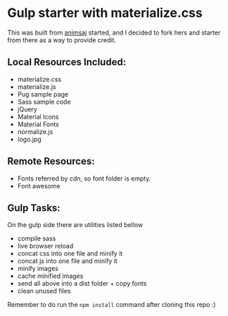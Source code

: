 # Gulp starter with materialize.css

This was built from [animsaj](https://github.com/animsaj/gulp-materialize-starter) started, and I decided to fork hers and starter from there as a way to provide credit.

## Local Resources Included:

- materialize.css
- materialize.js
- Pug sample page
- Sass sample code
- jQuery
- Material Icons
- Material Fonts
- normalize.js
- logo.jpg

## Remote Resources:

- Fonts referred by cdn, so font folder is empty.
- Font awesome

## Gulp Tasks:

On the gulp side there are utilities listed bellow

- compile sass
- live browser reload
- concat css into one file and minify it
- concat js into one file and minify it
- minify images
- cache minified images
- send all above into a dist folder + copy fonts
- clean unused files

Remember to do run the `npm install` command after cloning this repo :)
